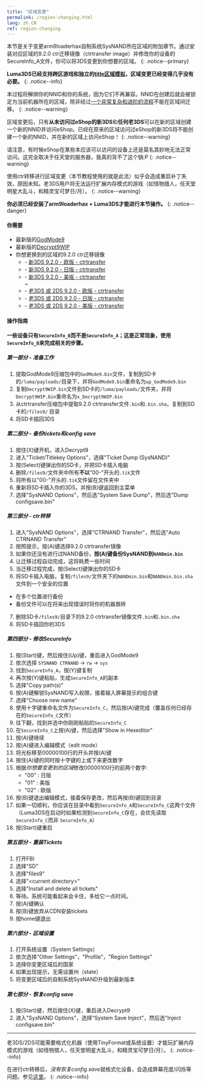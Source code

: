 ```yaml
---
title: "区域变更"
permalink: /region-changing.html
lang: zh_CN
ref: region-changing
---
```


本节是关于变更arm9loaderhax自制系统SysNAND所在区域的附加章节。通过安装对应区域的9.2.0 ctr迁移镜像（ctrtransfer image）并修改你的设备的SecureInfo_A文件，你可以将3DS变更到你想要的区域。
{: .notice--primary}

**Luma3DS已经支持跨区游戏和独立的[title区域模拟](https://github.com/AuroraWright/Luma3DS/wiki/Options-and-usage)，区域变更已经变得几乎没有必要。**
{: .notice--info}

本过程将解绑你的NNID和你的系统，因为它们不再兼容。NNID在创建后就会被锁定为当前机器所在的区域，除非经过[一个非常复杂和进阶的流程](https://gist.githubusercontent.com/yifanlu/e80db121d38aceb8cca0e03cefd5853b/raw/3c4dd89869156ca0f945a2791e699acfdb32b510/gistfile1.txt)不能在区域间迁移。
{: .notice--warning}

区域变更后，只有**从未访问过eShop的新3DS**和**任何老3DS**可以在新的区域创建一个新的NNID并访问eShop。已经在原来的区域访问过eShop的新3DS将不能创建一个新的NNID，并在新的区域上访问eShop！
{: .notice--warning}

请注意，有时候eShop在某些本应该可以访问的设备上还是莫名其妙地无法正常访问。这完全取决于任天堂的服务器，我真的背不了这个锅:P
{: .notice--warning}

使用ctr转移进行区域变更（本节教程使用的就是此法）似乎会造成重启补丁失效，原因未知。老3DS用户将无法运行扩展内存模式的游戏（如怪物猎人，任天堂明星大乱斗，和精灵宝可梦日/月）。
{: .notice--warning}

**你必须已经安装了arm9loaderhax + Luma3DS才能进行本节操作。**
{: .notice--danger}

#### 你需要

* 最新版的[GodMode9](https://github.com/d0k3/GodMode9/releases/latest)
* 最新版的[Decrypt9WIP](https://github.com/d0k3/Decrypt9WIP/releases/latest)
* 你想更换到的区域的9.2.0 ctr迁移镜像     
  + <i class="fa fa-magnet" aria-hidden="true" title="这个下载链接是磁力链格式的。请使用BT种子客户端进行下载。"></i> - [新3DS 9.2.0 - 欧版 - ctrtransfer](magnet:?xt=urn:btih:fed7bfeec0e52b42a77467cfb6ffd3e9dd2d5a70&dn=9.2.0-20E%5Fctrtransfer%5Fn3ds.zip&tr=udp%3A%2F%2Ftracker.coppersurfer.tk%3A6969%2Fannounce&tr=udp%3A%2F%2Ftracker.opentrackr.org%3A1337%2Fannounce&tr=http%3A%2F%2Ftracker.opentrackr.org%3A1337%2Fannounce&tr=udp%3A%2F%2Fzer0day.ch%3A1337%2Fannounce&tr=udp%3A%2F%2Ftracker.leechers-paradise.org%3A6969%2Fannounce&tr=http%3A%2F%2Fexplodie.org%3A6969%2Fannounce&tr=udp%3A%2F%2Fexplodie.org%3A6969%2Fannounce&tr=udp%3A%2F%2F9.rarbg.com%3A2710%2Fannounce&tr=udp%3A%2F%2Fp4p.arenabg.com%3A1337%2Fannounce&tr=http%3A%2F%2Fp4p.arenabg.com%3A1337%2Fannounce&tr=udp%3A%2F%2Ftracker.aletorrenty.pl%3A2710%2Fannounce&tr=http%3A%2F%2Ftracker.aletorrenty.pl%3A2710%2Fannounce&tr=http%3A%2F%2Ftracker1.wasabii.com.tw%3A6969%2Fannounce&tr=http%3A%2F%2Ftracker.baravik.org%3A6970%2Fannounce&tr=http%3A%2F%2Ftracker.tfile.me%2Fannounce&tr=udp%3A%2F%2Ftorrent.gresille.org%3A80%2Fannounce&tr=http%3A%2F%2Ftorrent.gresille.org%2Fannounce&tr=udp%3A%2F%2Ftracker.yoshi210.com%3A6969%2Fannounce&tr=udp%3A%2F%2Ftracker.tiny-vps.com%3A6969%2Fannounce&tr=udp%3A%2F%2Ftracker.filetracker.pl%3A8089%2Fannounce)   
  + <i class="fa fa-magnet" aria-hidden="true" title="这个下载链接是磁力链格式的。请使用BT种子客户端进行下载。"></i> - [新3DS 9.2.0 - 日版 - ctrtransfer](magnet:?xt=urn:btih:b22d67fd02b3b0e30ac991e451db0f2d32e7beca&dn=9.2.0-20J%5Fctrtransfer%5Fn3ds.zip&tr=udp%3A%2F%2Ftracker.coppersurfer.tk%3A6969%2Fannounce&tr=udp%3A%2F%2Ftracker.opentrackr.org%3A1337%2Fannounce&tr=http%3A%2F%2Ftracker.opentrackr.org%3A1337%2Fannounce&tr=udp%3A%2F%2Fzer0day.ch%3A1337%2Fannounce&tr=udp%3A%2F%2Ftracker.leechers-paradise.org%3A6969%2Fannounce&tr=http%3A%2F%2Fexplodie.org%3A6969%2Fannounce&tr=udp%3A%2F%2Fexplodie.org%3A6969%2Fannounce&tr=udp%3A%2F%2F9.rarbg.com%3A2710%2Fannounce&tr=udp%3A%2F%2Fp4p.arenabg.com%3A1337%2Fannounce&tr=http%3A%2F%2Fp4p.arenabg.com%3A1337%2Fannounce&tr=udp%3A%2F%2Ftracker.aletorrenty.pl%3A2710%2Fannounce&tr=http%3A%2F%2Ftracker.aletorrenty.pl%3A2710%2Fannounce&tr=http%3A%2F%2Ftracker1.wasabii.com.tw%3A6969%2Fannounce&tr=http%3A%2F%2Ftracker.baravik.org%3A6970%2Fannounce&tr=http%3A%2F%2Ftracker.tfile.me%2Fannounce&tr=udp%3A%2F%2Ftorrent.gresille.org%3A80%2Fannounce&tr=http%3A%2F%2Ftorrent.gresille.org%2Fannounce&tr=udp%3A%2F%2Ftracker.yoshi210.com%3A6969%2Fannounce&tr=udp%3A%2F%2Ftracker.tiny-vps.com%3A6969%2Fannounce&tr=udp%3A%2F%2Ftracker.filetracker.pl%3A8089%2Fannounce)     
  + <i class="fa fa-magnet" aria-hidden="true" title="这个下载链接是磁力链格式的。请使用BT种子客户端进行下载。"></i> - [新3DS 9.2.0 - 美版 - ctrtransfer](magnet:?xt=urn:btih:985d47442dc470d1b9f908256bed041c63885f60&dn=9.2.0-20U%5Fctrtransfer%5Fn3ds.zip&tr=udp%3A%2F%2Ftracker.coppersurfer.tk%3A6969%2Fannounce&tr=udp%3A%2F%2Ftracker.opentrackr.org%3A1337%2Fannounce&tr=http%3A%2F%2Ftracker.opentrackr.org%3A1337%2Fannounce&tr=udp%3A%2F%2Fzer0day.ch%3A1337%2Fannounce&tr=udp%3A%2F%2Ftracker.leechers-paradise.org%3A6969%2Fannounce&tr=http%3A%2F%2Fexplodie.org%3A6969%2Fannounce&tr=udp%3A%2F%2Fexplodie.org%3A6969%2Fannounce&tr=udp%3A%2F%2F9.rarbg.com%3A2710%2Fannounce&tr=udp%3A%2F%2Fp4p.arenabg.com%3A1337%2Fannounce&tr=http%3A%2F%2Fp4p.arenabg.com%3A1337%2Fannounce&tr=udp%3A%2F%2Ftracker.aletorrenty.pl%3A2710%2Fannounce&tr=http%3A%2F%2Ftracker.aletorrenty.pl%3A2710%2Fannounce&tr=http%3A%2F%2Ftracker1.wasabii.com.tw%3A6969%2Fannounce&tr=http%3A%2F%2Ftracker.baravik.org%3A6970%2Fannounce&tr=http%3A%2F%2Ftracker.tfile.me%2Fannounce&tr=udp%3A%2F%2Ftorrent.gresille.org%3A80%2Fannounce&tr=http%3A%2F%2Ftorrent.gresille.org%2Fannounce&tr=udp%3A%2F%2Ftracker.yoshi210.com%3A6969%2Fannounce&tr=udp%3A%2F%2Ftracker.tiny-vps.com%3A6969%2Fannounce&tr=udp%3A%2F%2Ftracker.filetracker.pl%3A8089%2Fannounce)    
~
  + <i class="fa fa-magnet" aria-hidden="true" title="这个下载链接是磁力链格式的。请使用BT种子客户端进行下载。"></i> - [老3DS 或 2DS 9.2.0 - 欧版 - ctrtransfer](magnet:?xt=urn:btih:8d6142313971b08f92257e7fb1c1d5689e34ed78&dn=9.2.0-20E%5Fctrtransfer%5Fo3ds.zip&tr=udp%3A%2F%2Ftracker.coppersurfer.tk%3A6969%2Fannounce&tr=udp%3A%2F%2Ftracker.opentrackr.org%3A1337%2Fannounce&tr=http%3A%2F%2Ftracker.opentrackr.org%3A1337%2Fannounce&tr=udp%3A%2F%2Fzer0day.ch%3A1337%2Fannounce&tr=udp%3A%2F%2Ftracker.leechers-paradise.org%3A6969%2Fannounce&tr=http%3A%2F%2Fexplodie.org%3A6969%2Fannounce&tr=udp%3A%2F%2Fexplodie.org%3A6969%2Fannounce&tr=udp%3A%2F%2F9.rarbg.com%3A2710%2Fannounce&tr=udp%3A%2F%2Fp4p.arenabg.com%3A1337%2Fannounce&tr=http%3A%2F%2Fp4p.arenabg.com%3A1337%2Fannounce&tr=udp%3A%2F%2Ftracker.aletorrenty.pl%3A2710%2Fannounce&tr=http%3A%2F%2Ftracker.aletorrenty.pl%3A2710%2Fannounce&tr=http%3A%2F%2Ftracker1.wasabii.com.tw%3A6969%2Fannounce&tr=http%3A%2F%2Ftracker.baravik.org%3A6970%2Fannounce&tr=http%3A%2F%2Ftracker.tfile.me%2Fannounce&tr=udp%3A%2F%2Ftorrent.gresille.org%3A80%2Fannounce&tr=http%3A%2F%2Ftorrent.gresille.org%2Fannounce&tr=udp%3A%2F%2Ftracker.yoshi210.com%3A6969%2Fannounce&tr=udp%3A%2F%2Ftracker.tiny-vps.com%3A6969%2Fannounce&tr=udp%3A%2F%2Ftracker.filetracker.pl%3A8089%2Fannounce)     
  + <i class="fa fa-magnet" aria-hidden="true" title="这个下载链接是磁力链格式的。请使用BT种子客户端进行下载。"></i> - [老3DS 或 2DS 9.2.0 - 日版 - ctrtransfer](magnet:?xt=urn:btih:24ad2b85e67013ef1f91178dca7ad2e40663b9b2&dn=9.2.0-20J%5Fctrtransfer%5Fo3ds.zip&tr=udp%3A%2F%2Ftracker.coppersurfer.tk%3A6969%2Fannounce&tr=udp%3A%2F%2Ftracker.opentrackr.org%3A1337%2Fannounce&tr=http%3A%2F%2Ftracker.opentrackr.org%3A1337%2Fannounce&tr=udp%3A%2F%2Fzer0day.ch%3A1337%2Fannounce&tr=udp%3A%2F%2Ftracker.leechers-paradise.org%3A6969%2Fannounce&tr=http%3A%2F%2Fexplodie.org%3A6969%2Fannounce&tr=udp%3A%2F%2Fexplodie.org%3A6969%2Fannounce&tr=udp%3A%2F%2F9.rarbg.com%3A2710%2Fannounce&tr=udp%3A%2F%2Fp4p.arenabg.com%3A1337%2Fannounce&tr=http%3A%2F%2Fp4p.arenabg.com%3A1337%2Fannounce&tr=udp%3A%2F%2Ftracker.aletorrenty.pl%3A2710%2Fannounce&tr=http%3A%2F%2Ftracker.aletorrenty.pl%3A2710%2Fannounce&tr=http%3A%2F%2Ftracker1.wasabii.com.tw%3A6969%2Fannounce&tr=http%3A%2F%2Ftracker.baravik.org%3A6970%2Fannounce&tr=http%3A%2F%2Ftracker.tfile.me%2Fannounce&tr=udp%3A%2F%2Ftorrent.gresille.org%3A80%2Fannounce&tr=http%3A%2F%2Ftorrent.gresille.org%2Fannounce&tr=udp%3A%2F%2Ftracker.yoshi210.com%3A6969%2Fannounce&tr=udp%3A%2F%2Ftracker.tiny-vps.com%3A6969%2Fannounce&tr=udp%3A%2F%2Ftracker.filetracker.pl%3A8089%2Fannounce)     
  + <i class="fa fa-magnet" aria-hidden="true" title="这个下载链接是磁力链格式的。请使用BT种子客户端进行下载。"></i> - [老3DS 或 2DS 9.2.0 - 美版 - ctrtransfer](magnet:?xt=urn:btih:1dc79a2a0babb45497961888f369423a93135e2b&dn=9.2.0-20U%5Fctrtransfer%5Fo3ds.zip&tr=udp%3A%2F%2Ftracker.coppersurfer.tk%3A6969%2Fannounce&tr=udp%3A%2F%2Ftracker.opentrackr.org%3A1337%2Fannounce&tr=http%3A%2F%2Ftracker.opentrackr.org%3A1337%2Fannounce&tr=udp%3A%2F%2Fzer0day.ch%3A1337%2Fannounce&tr=udp%3A%2F%2Ftracker.leechers-paradise.org%3A6969%2Fannounce&tr=http%3A%2F%2Fexplodie.org%3A6969%2Fannounce&tr=udp%3A%2F%2Fexplodie.org%3A6969%2Fannounce&tr=udp%3A%2F%2F9.rarbg.com%3A2710%2Fannounce&tr=udp%3A%2F%2Fp4p.arenabg.com%3A1337%2Fannounce&tr=http%3A%2F%2Fp4p.arenabg.com%3A1337%2Fannounce&tr=udp%3A%2F%2Ftracker.aletorrenty.pl%3A2710%2Fannounce&tr=http%3A%2F%2Ftracker.aletorrenty.pl%3A2710%2Fannounce&tr=http%3A%2F%2Ftracker1.wasabii.com.tw%3A6969%2Fannounce&tr=http%3A%2F%2Ftracker.baravik.org%3A6970%2Fannounce&tr=http%3A%2F%2Ftracker.tfile.me%2Fannounce&tr=udp%3A%2F%2Ftorrent.gresille.org%3A80%2Fannounce&tr=http%3A%2F%2Ftorrent.gresille.org%2Fannounce&tr=udp%3A%2F%2Ftracker.yoshi210.com%3A6969%2Fannounce&tr=udp%3A%2F%2Ftracker.tiny-vps.com%3A6969%2Fannounce&tr=udp%3A%2F%2Ftracker.filetracker.pl%3A8089%2Fannounce)

#### 操作指南

**一些设备只有`SecureInfo_B`而不是`SecureInfo_A`；这是正常现象，使用`SecureInfo_B`来完成相关的步骤。**    

##### 第一部分 - 准备工作

1. 提取GodMode9压缩包中的`GodMode9.bin`文件，复制到SD卡的`/luma/payloads/`目录下，并将`GodMode9.bin`重命名为`up_GodMode9.bin`
2. 复制`Decrypt9WIP.bin`文件到SD卡的`/luma/payloads/`文件夹，并将`Decrypt9WIP.bin`重命名为`x_Decrypt9WIP.bin`
3. 从ctrtransfer压缩包中提取9.2.0 ctrtransfer文件`.bin`和`.bin.sha`，复制到SD卡的`/files9/` 目录
4. 将SD卡插回3DS

##### 第二部分 - 备份tickets和config save

1. 按住(X)键开机，进入Decrypt9
2. 进入"Ticket/Titlekey Options"，选择"Ticket Dump (SysNAND)"
3. 按(Select)键弹出你的SD卡，并把SD卡插入电脑
4. 删除`/files9/`文件夹中所有**不以**"00-"开头的`.tik`文件
5. 将所有以"00-"开头的`.tik`文件留在文件夹中
6. 重新将SD卡插入你的3DS，并按(B)键返回到主菜单
7. 选择"SysNAND Options"，然后选"System Save Dump"，然后选"Dump configsave.bin"

##### 第三部分 - ctr转移

1. 进入"SysNAND Options"，选择"CTRNAND Transfer"，然后选"Auto CTRNAND Transfer"
2. 按照提示，按(A)键选择9.2.0 ctrtransfer镜像
3. 如果你还没有进行过NAND备份，**按(A)键备份SysNAND到`NANDmin.bin`**
4. 让迁移过程自动完成，这将耗费一些时间
5. 当迁移过程完成，按(Select)键弹出你的SD卡
6. 将SD卡插入电脑，复制`/files9/`文件夹下的`NANDmin.bin`和`NANDmin.bin.sha`文件到一个安全的位置
  + 在多个位置进行备份
  + 备份文件可以在将来出现错误时将你的机器救砖
7. 删除SD卡`/files9/`目录下的9.2.0 ctrtransfer镜像文件`.bin`和`.bin.sha`
8. 将SD卡插回你的3DS

##### 第四部分 - 修改SecureInfo

1. 按(Start)键，然后按住(Up)键，重启进入GodMode9
2. 依次选择 `SYSNAND CTRNAND` -> `rw` -> `sys`
3. 找到`SecureInfo_A`，按(Y)键复制
4. 再次按(Y)键粘贴，生成`SecureInfo_A`的副本
5. 选择"Copy path(s)"
6. 按(A)键解锁SysNAND写入权限，接着输入屏幕提示的组合键
7. 选择"Choose new name"
8. 使用十字键重命名文件为`SecureInfo_C`，然后按(A)键完成（覆盖任何已经存在的`SecureInfo_C`文件）
9. 往下翻，找到并选中你刚刚粘贴的`SecureInfo_C`
10. 在`SecureInfo_C`上按(A)键，然后选择"Show in Hexeditor"
11. 按(A)键继续
12. 按(A)键进入编辑模式（edit mode）
13. 将光标移至00000100行的开头并按(A)键
14. 按住(A)键的同时按十字键的上或下来更改数字
15. 根据*你想要变更到的区域*修改00000100行的前两个数字:
    - "00" : 日版
    - "01" : 美版
    - "02" : 欧版
16. 按(B)键退出编辑模式，接着保存更改，然后再按(B)键回到目录
17. 如果一切顺利，你应该在目录中看到`SecureInfo_A`和`SecureInfo_C`这两个文件（Luma3DS在启动时如果检测到`SecureInfo_C`存在，会优先读取`SecureInfo_C`而非 `SecureInfo_A`）
18. 按(Start)键重启

##### 第五部分 - 重装Tickets

1. 打开FBI
2. 选择"SD"
3. 选择"files9"
4. 选择"\<current directory>"
5. 选择"Install and delete all tickets"
6. 等待。系统可能看起来会卡住，多给它一点时间。
7. 按(A)键确认
8. 按(B)键放弃从CDN安装tickets
9. 按home键退出

##### 第六部分 - 区域设置

1. 打开系统设置（System Settings）
2. 依次选择"Other Settings"，"Profile"，"Region Settings"
3. 选择你变更区域后的国家
4. 如果出现提示，无需设置州（state）
5. 将变更区域后的自制系统SysNAND升级到最新版本

##### 第七部分 - 恢复config save

1. 按(Start)键，然后按住(X)键，重启进入Decrypt9
2. 进入"SysNAND Options"，选择"System Save Inject"，然后选"Inject configsave.bin"

---

老3DS/2DS可能需要格式化机器（使用TinyFormat或系统设置）才能玩扩展内存模式的游戏（如怪物猎人，任天堂明星大乱斗，和精灵宝可梦日/月）。
{: .notice--info}

在进行ctr转移后，*没有恢复config save*就格式化设备，会造成屏幕亮度/闪烁等问题。参见[这里](https://github.com/Plailect/Guide/issues/794)。
{: .notice--info}
